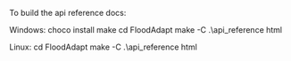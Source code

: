 To build the api reference docs:

Windows:
    choco install make
    cd FloodAdapt
    make -C .\api_reference html

Linux:
    cd FloodAdapt
    make -C .\api_reference html
